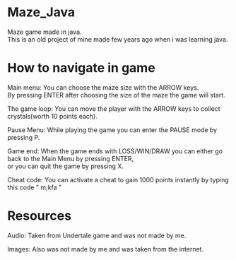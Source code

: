 # Maze_Java
  Maze game made in java. </br>
  This is an old project of mine made few years ago when i was learning java.

# How to navigate in game
  Main menu: You can choose the maze size with the ARROW keys.</br>
             By pressing ENTER after choosing the size of the maze the game will start.</br>
  
  The game loop: You can move the player with the ARROW keys to collect crystals(worth 10 points each).</br>
  
  Pause Menu: While playing the game you can enter the PAUSE mode by pressing P.</br>
  
  Game end: When the game ends with LOSS/WIN/DRAW you can either go back to the Main Menu by pressing ENTER,</br>
            or you can quit the game by pressing X.</br>
  
  Cheat code: You can activate a cheat to gain 1000 points instantly by typing this code " m;kfa "</br>
            
# Resources
  Audio: Taken from Undertale game and was not made by me.</br>
   
  Images: Also was not made by me and was taken from the internet. </br>
  
          
